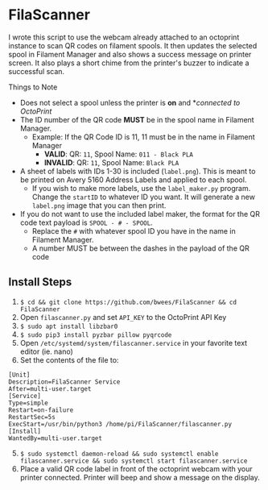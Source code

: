 # FilaScanner
I wrote this script to use the webcam already attached to an octoprint instance to scan QR codes on filament spools. It then updates the selected spool in Filament Manager and also shows a success message on printer screen. It also plays a short chime from the printer's buzzer to indicate a successful scan.

Things to Note
- Does not select a spool unless the printer is **on** and **connected to OctoPrint*
- The ID number of the QR code **MUST** be in the spool name in Filament Manager.
  - Example: If the QR Code ID is 11, 11 must be in the name in Filament Manager
    - **VALID**: QR: `11`, Spool Name: `011 - Black PLA`
    - **INVALID**: QR: `11`, Spool Name: `Black PLA`
- A sheet of labels with IDs 1-30 is included (`label.png`). This is meant to be printed on Avery 5160 Address Labels and applied to each spool. 
  - If you wish to make more labels, use the `label_maker.py` program. Change the `startID` to whatever ID you want. It will generate a new `label.png` image that you can then print.
- If you do not want to use the included label maker, the format for the QR code text payload is `SPOOL - # - SPOOL`. 
  - Replace the `#` with whatever spool ID you have in the name in Filament Manager.
  - A number MUST be between the dashes in the payload of the QR code
  
## Install Steps
1. `$ cd && git clone https://github.com/bwees/FilaScanner && cd FilaScanner`
2. Open `filascanner.py` and set `API_KEY` to the OctoPrint API Key 
2. `$ sudo apt install libzbar0`
3. `$ sudo pip3 install pyzbar pillow pyqrcode`
3. Open `/etc/systemd/system/filascanner.service` in your favorite text editor (ie. nano)
4. Set the contents of the file to:

```
[Unit]
Description=FilaScanner Service
After=multi-user.target
[Service]
Type=simple
Restart=on-failure
RestartSec=5s
ExecStart=/usr/bin/python3 /home/pi/FilaScanner/filascanner.py
[Install]
WantedBy=multi-user.target
```
5. `$ sudo systemctl daemon-reload && sudo systemctl enable filascanner.service && sudo systemctl start filascanner.service`
6. Place a valid QR code label in front of the octoprint webcam with your printer connected. Printer will beep and show a message on the display.
